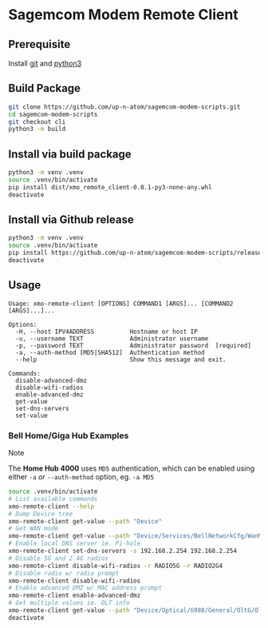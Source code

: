 # Sagemcom Modem Remote Client

## Prerequisite 

Install [git](https://git-scm.com/downloads/) and [python3](https://www.python.org/downloads/)

## Build Package
```bash
git clone https://github.com/up-n-atom/sagemcom-modem-scripts.git
cd sagemcom-modem-scripts
git checkout cli
python3 -m build
```

## Install via build package

```bash
python3 -m venv .venv
source .venv/bin/activate
pip install dist/xmo_remote_client-0.0.1-py3-none-any.whl
deactivate
```

## Install via Github release

```bash
python3 -m venv .venv
source .venv/bin/activate
pip install https://github.com/up-n-atom/sagemcom-modem-scripts/releases/download/v0.0.1/xmo_remote_client-0.0.1-py3-none-any.whl
deactivate
```

## Usage

```
Usage: xmo-remote-client [OPTIONS] COMMAND1 [ARGS]... [COMMAND2 [ARGS]...]...

Options:
  -H, --host IPV4ADDRESS          Hostname or host IP
  -u, --username TEXT             Administrator username
  -p, --password TEXT             Administrator password  [required]
  -a, --auth-method [MD5|SHA512]  Authentication method
  --help                          Show this message and exit.

Commands:
  disable-advanced-dmz
  disable-wifi-radios
  enable-advanced-dmz
  get-value
  set-dns-servers
  set-value
```

### Bell Home/Giga Hub Examples

> [!NOTE]
> The **Home Hub 4000** uses `MD5` authentication, which can be enabled using either `-a` _or_ `--auth-method` option, eg. `-a MD5`

```bash
source .venv/bin/activate
# List available commands
xmo-remote-client --help
# Dump Device tree
xmo-remote-client get-value --path "Device"
# Get WAN mode
xmo-remote-client get-value --path "Device/Services/BellNetworkCfg/WanMode"
# Enable local DNS server ie. Pi-hole
xmo-remote-client set-dns-servers -s 192.168.2.254 192.168.2.254
# Disable 5G and 2.4G radios
xmo-remote-client disable-wifi-radios -r RADIO5G -r RADIO2G4
# Disable radio w/ radio prompt
xmo-remote-client disable-wifi-radios
# Enable advanced DMZ w/ MAC address prompt
xmo-remote-client enable-advanced-dmz
# Get multiple values ie. OLT info
xmo-remote-client get-value --path "Device/Optical/G988/General/OltG/OltVendorId" --path "Device/Optical/G988/General/OltG/Version"
deactivate
```
